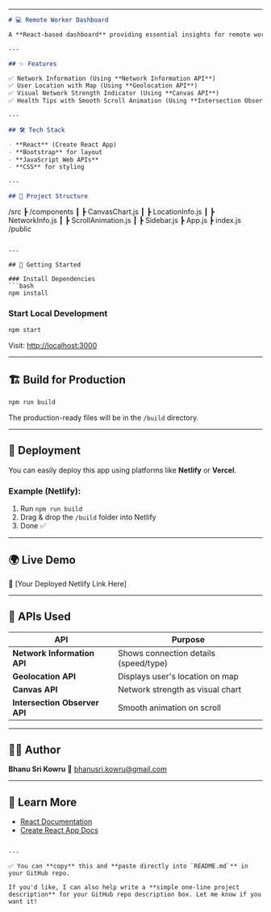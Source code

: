 
---

```markdown
# 💻 Remote Worker Dashboard

A **React-based dashboard** providing essential insights for remote workers by utilizing real-time browser APIs.

---

## ✨ Features  

✅ Network Information (Using **Network Information API**)  
✅ User Location with Map (Using **Geolocation API**)  
✅ Visual Network Strength Indicator (Using **Canvas API**)  
✅ Health Tips with Smooth Scroll Animation (Using **Intersection Observer API**)

---

## 🛠️ Tech Stack  

- **React** (Create React App)  
- **Bootstrap** for layout  
- **JavaScript Web APIs**  
- **CSS** for styling  

---

## 📂 Project Structure

```

/src
┣ /components
┃ ┣ CanvasChart.js
┃ ┣ LocationInfo.js
┃ ┣ NetworkInfo.js
┃ ┣ ScrollAnimation.js
┃ ┣ Sidebar.js
┣ App.js
┣ index.js
/public

````

---

## 🚀 Getting Started

### Install Dependencies  
```bash
npm install
````

### Start Local Development

```bash
npm start
```

Visit: [http://localhost:3000](http://localhost:3000)

---

## 🏗️ Build for Production

```bash
npm run build
```

The production-ready files will be in the `/build` directory.

---

## 📡 Deployment

You can easily deploy this app using platforms like **Netlify** or **Vercel**.

### Example (Netlify):

1. Run `npm run build`
2. Drag & drop the `/build` folder into Netlify
3. Done ✅

---

## 🌍 Live Demo

🔗 \[Your Deployed Netlify Link Here]

---

## 📑 APIs Used

| API                           | Purpose                               |
| ----------------------------- | ------------------------------------- |
| **Network Information API**   | Shows connection details (speed/type) |
| **Geolocation API**           | Displays user's location on map       |
| **Canvas API**                | Network strength as visual chart      |
| **Intersection Observer API** | Smooth animation on scroll            |

---

## 🧑‍💻 Author

**Bhanu Sri Kowru**
📧 [bhanusri.kowru@gmail.com](mailto:bhanusri.kowru@gmail.com)

---

## 🔗 Learn More

* [React Documentation](https://react.dev/)
* [Create React App Docs](https://create-react-app.dev/)

```

---

✅ You can **copy** this and **paste directly into `README.md`** in your GitHub repo.

If you'd like, I can also help write a **simple one-line project description** for your GitHub repo description box. Let me know if you want it!
```
